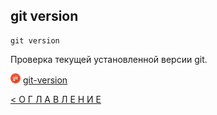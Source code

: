 ## git version

```
git version
```
Проверка текущей установленной версии git.

[![git](../assets/git.png "Команда git version")](https://git-scm.com/docs/git-version) [git-version](https://git-scm.com/docs/git-version)




[< О Г Л А В Л Е Н И Е](../README.md)

